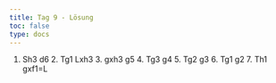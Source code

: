 ```yaml
---
title: Tag 9 - Lösung 
toc: false
type: docs
---
```


1. Sh3 d6 2. Tg1 Lxh3 3. gxh3 g5 4. Tg3 g4 5. Tg2 g3 6. Tg1 g2 7. Th1 gxf1=L


<!--
<br>
<br>
<iframe 
    style="width: 100%; height: 80vh;" 
    src="https://lichess.org/study/embed/PrONOirR/WDC5XE8W" 
    frameborder="0">
</iframe> -->
